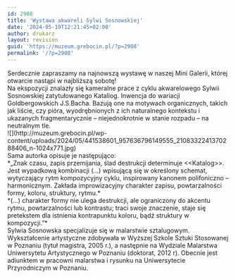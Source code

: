 ```yaml
---
id: 2908
title: 'Wystawa akwareli Sylwi Sosnowskiej'
date: '2024-05-19T12:21:45+02:00'
author: drukarz
layout: revision
guid: 'https://muzeum.grebocin.pl/?p=2908'
permalink: '/?p=2908'
---
```


<div class="html-div xe8uvvx xdj266r x11i5rnm xat24cr x1mh8g0r xexx8yu x4uap5 x18d9i69 xkhd6sd" dir="auto"><div class="x1iorvi4 x1pi30zi x1l90r2v x1swvt13" data-ad-comet-preview="message" data-ad-preview="message" id=":r11:"><div class="x78zum5 xdt5ytf xz62fqu x16ldp7u"><div class="xu06os2 x1ok221b"><div class="xdj266r x11i5rnm xat24cr x1mh8g0r x1vvkbs x126k92a"><div dir="auto">Serdecznie zapraszamy na najnowszą wystawę w naszej Mini Galerii, której otwarcie nastąpi w najbliższą sobotę!</div><div dir="auto"></div></div><div class="x11i5rnm xat24cr x1mh8g0r x1vvkbs xtlvy1s x126k92a"><div dir="auto">Na ekspozycji znalazły się kameralne prace z cyklu akwarelowego Sylwii Sosnowskiej zatytułowanego Kataliog. Inwencja do wariacji Goldbergowskich J.S.Bacha. Bazują one na motywach organicznych, takich jak liście, czy pióra, wyodrębnionych z ich naturalnego kontekstu i ukazanych fragmentarycznie – niejednokrotnie w stanie rozpadu – na neutralnym tle.</div><div dir="auto">![](http://muzeum.grebocin.pl/wp-content/uploads/2024/05/441538601_957636796149555_2108332241370288406_n-1024x771.jpg)</div><div dir="auto"></div><div dir="auto">Sama autorka opisuje je następująco:</div></div><div class="x11i5rnm xat24cr x1mh8g0r x1vvkbs xtlvy1s x126k92a"><div dir="auto">*„Znak czasu, zapis przemijania, ślad destrukcji determinuje &lt;&lt;Katalog&gt;&gt;. Jest wypadkową kombinacji (…) wpisującą się w określony schemat, wytyczający rytm kompozycyjny cyklu, inspirowany kanonem polifoniczno – harmonicznym. Zakłada improwizacyjny charakter zapisu, powtarzalności formy, koloru, struktury, rytmu.*</div></div><div class="x11i5rnm xat24cr x1mh8g0r x1vvkbs xtlvy1s x126k92a"><div dir="auto">*(…) charakter formy nie ulega destrukcji, ale ograniczony do akcentu rytmu, powtarzalności lub kontrastu; traci swoje znaczenie, staje się pretekstem dla istnienia kontrapunktu koloru, bądź struktury w kompozycji.”*</div><div dir="auto"></div></div><div class="x11i5rnm xat24cr x1mh8g0r x1vvkbs xtlvy1s x126k92a"><div dir="auto">Sylwia Sosnowska specjalizuje się w malarstwie sztalugowym. Wykształcenie artystyczne zdobywała w Wyższej Szkole Sztuki Stosowanej w Poznaniu (tytuł magistra, 2005 r.), a następnie na Wydziale Malarstwa Uniwersytetu Artystycznego w Poznaniu (doktorat, 2012 r). Obecnie jest adiunktem w pracowni malarstwa i rysunku na Uniwersytecie Przyrodniczym w Poznaniu.</div></div></div></div></div></div>